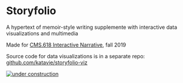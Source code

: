 # Storyfolio

A hypertext of memoir-style writing supplemente with interactive data visualizations and multimedia

Made for [CMS.618 Interactive Narrative](https://nickm.com/classes/interactive_narrative/2019_fall/), fall 2019

Source code for data visualizations is in a separate repo: [github.com/katavie/storyfolio-viz](https://github.com/katavie/storyfolio-viz)

[![under construction](http://textfiles.com/underconstruction/Aurora2854imagesunderconstruction.gif)](http://textfiles.com/underconstruction/)
